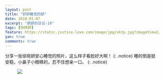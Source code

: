 ```yaml
---
layout: post
title: "好好睡觉的妍"
date: 2018-01-07
excerpt: "妍妍的日记-18"
tags: [徐晓妍]
feature: https://static.justice-love.com/image/jpg/xktp.jpg?imageView2/1/w/1200/h/500
yan: true
comments: true
---
```

分享一张徐晓妍安心睡觉的照片，这么样子看脸好大啊！
{: .notice}
睡的倒是挺安稳，小鼻子小眼睛的，忍不住想亲一口。
{: .notice}
<figure>
    <a href="{{ site.staticUrl }}/yanyan/image/shuijiao.jpg"><img src="{{ site.staticUrl }}/yanyan/image/shuijiao.jpg" /></a>
</figure>
